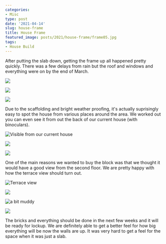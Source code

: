 ```yaml
---
categories:
- Misc
type: post
date: '2021-04-14'
slug: house-frame
title: House Frame
featured_image: posts/2021/house-frame/frame05.jpg
tags:
- House Build
---
```


After putting the slab down, getting the frame up all happened pretty quickly. There was a few delays from rain but the roof and windows and everything were on by the end of March.

![](frame01.jpg)

![](frame02.jpg)

![](frame03.jpg)

Due to the scaffolding and bright weather proofing, it's actually suprisingly easy to spot the house from various places around the area. We worked out you can even see it from out the back of our current house (with binoculars).

![](frame04.jpg "Visible from our current house")

![](frame05.jpg)

![](frame07.jpg)

One of the main reasons we wanted to buy the block was that we thought it would have a good view from the second floor. We are pretty happy with how the terrace view should turn out. 

![](frame08.jpg "Terrace view")

![](frame09.jpg)

![](frame10.jpg "a bit muddy")

![](frame11.jpg)

The bricks and everything should be done in the next few weeks and it will be ready for lockup. We are definitely able to get a better feel for how big everything will be now the walls are up. It was very hard to get a feel for the space when it was just a slab.
